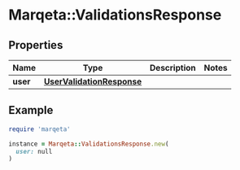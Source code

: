 # Marqeta::ValidationsResponse

## Properties

| Name | Type | Description | Notes |
| ---- | ---- | ----------- | ----- |
| **user** | [**UserValidationResponse**](UserValidationResponse.md) |  |  |

## Example

```ruby
require 'marqeta'

instance = Marqeta::ValidationsResponse.new(
  user: null
)
```

